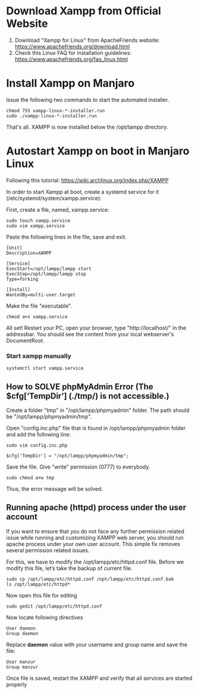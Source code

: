 # Download Xampp from Official Website

1. Download "Xampp for Linux" from ApacheFriends website: https://www.apachefriends.org/download.html
2. Check this Linux FAQ for installation guidelines: https://www.apachefriends.org/faq_linux.html

# Install Xampp on Manjaro

Issue the following two commands to start the automated installer.

```
chmod 755 xampp-linux-*-installer.run
sudo ./xampp-linux-*-installer.run
```

That's all. XAMPP is now installed below the /opt/lampp directory.

# Autostart Xampp on boot in Manjaro Linux

Following this tutorial: https://wiki.archlinux.org/index.php/XAMPP

In order to start Xampp at boot, create a systemd service for it (/etc/systemd/system/xampp.service):

First, create a file, named, xampp.service:

```
sudo touch xampp.service
sudo vim xampp.service
```

Paste the following lines in the file, save and exit.

```
[Unit]
Description=XAMPP

[Service]
ExecStart=/opt/lampp/lampp start
ExecStop=/opt/lampp/lampp stop
Type=forking

[Install]
WantedBy=multi-user.target
```
Make the file "executable".

```
chmod a+x xampp.service
```

All set! Restart your PC, open your browser, type "http://localhost/" in the addressbar. You should see the content from your local webserver's DocumentRoot.

### Start xampp manually
```
systemctl start xampp.service
```

## How to SOLVE phpMyAdmin Error (The $cfg[‘TempDir’] (./tmp/) is not accessible.)

Create a folder "tmp" in "/opt/lampp/phpmyadmin" folder. The path should be "/opt/lampp/phpmyadmin/tmp".

Open "config.inc.php" file that is found in /opt/lampp/phpmyadmin folder and add the following line:

```
sudo vim config.inc.php
```

```
$cfg['TempDir'] = "/opt/lampp/phpmyadmin/tmp";
```

Save the file. Give "write" permission (0777) to everybody.

```
sudo chmod a+w tmp
```

Thus, the error message will be solved.

## Running apache (httpd) process under the user account

If you want to ensure that you do not face any further permission related issue while running and customizing XAMPP web server, you should run apache process under your own user account. This simple fix removes several permission related issues.

For this, we have to modify the /opt/lampp/etc/httpd.conf file. Before we modify this file, let’s take the backup of current file.

```
sudo cp /opt/lampp/etc/httpd.conf /opt/lampp/etc/httpd.conf.bak
ls /opt/lampp/etc/httpd*
```

Now open this file for editing
```
sudo gedit /opt/lampp/etc/httpd.conf
```

Now locate following directives

```
User daemon
Group daemon
```

Replace **daemon** value with your username and group name and save the file:

```
User manzur
Group manzur
```

Once file is saved, restart the XAMPP and verify that all services are started properly
